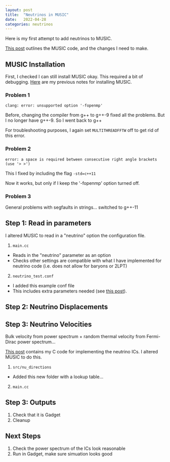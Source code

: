 ```yaml
---
layout: post
title:  "Neutrinos in MUSIC"
date:   2022-04-28
categories: neutrinos
---
```



Here is my first attempt to add neutrinos to MUSIC.

<a href="https://ndrakos.github.io/blog/neutrinos/MUSIC_code_breakdown/">This post</a> outlines the MUSIC code, and the changes I need to make.


## MUSIC Installation

First, I checked I can still install MUSIC okay. This required a bit of debugging. <a href="https://ndrakos.github.io/blog/cosmo_sims/Installing_and_Running_MUSIC/">Here</a> are my previous notes for installing MUSIC.

### Problem 1

```
clang: error: unsupported option '-fopenmp'
```

Before, changing the compiler from g++ to g++-9 fixed all the problems. But I no longer have g++-9. So I went back to g++

For troubleshooting purposes, I again set <code>MULTITHREADFFTW</code> off to get rid of this error.

### Problem 2

```
error: a space is required between consecutive right angle brackets (use '> >')
```

This I fixed by including the flag <code>-std=c++11</code>

Now it works, but only if I keep the '-fopenmp' option turned off.


### Problem 3

General problems with segfaults in strings... switched to g++-11

## Step 1: Read in parameters

I altered MUSIC to read in a "neutrino" option the configuration file.

1. <code>main.cc</code>
- Reads in the "neutrino" parameter as an option
- Checks other settings are compatible with what I have implemented for neutrino code (i.e. does not allow for baryons or 2LPT)

2. <code>neutrino_test.conf</code>
- I added this example conf file
- This includes extra parameters needed (see <a href="https://ndrakos.github.io/blog/neutrinos/MUSIC_code_breakdown/">this post</a>).



## Step 2: Neutrino Displacements


## Step 3: Neutrino Velocities

Bulk velocity from power spectrum + random thermal velocity from Fermi-Dirac power spectrum...

<a href="https://ndrakos.github.io/blog/neutrinos/Neutrino_Implementation_in_C/">This post</a> contains my C code for implementing the neutrino ICs. I altered MUSIC to do this.

1. <code>src/nu_directions</code>
- Added this new folder with a lookup table...

2. <code>main.cc</code>



## Step 3: Outputs

1. Check that it is Gadget
2. Cleanup



## Next Steps

1. Check the power spectrum of the ICs look reasonable
2. Run in Gadget, make sure simuation looks good
